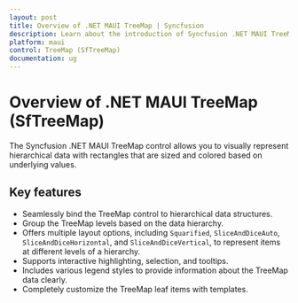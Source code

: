 ```yaml
---
layout: post
title: Overview of .NET MAUI TreeMap | Syncfusion
description: Learn about the introduction of Syncfusion .NET MAUI TreeMap (SfTreeMap) in mobile and desktop applications from a single shared codebase.
platform: maui
control: TreeMap (SfTreeMap)
documentation: ug
---
```

 
# Overview of .NET MAUI TreeMap (SfTreeMap)

The Syncfusion .NET MAUI TreeMap control allows you to visually represent hierarchical data with rectangles that are sized and colored based on underlying values.

## Key features 
 
 * Seamlessly bind the TreeMap control to hierarchical data structures.
 * Group the TreeMap levels based on the data hierarchy.
 * Offers multiple layout options, including `Squarified`, `SliceAndDiceAuto`, `SliceAndDiceHorizontal`, and `SliceAndDiceVertical`, to represent items at different levels of a hierarchy.
 * Supports interactive highlighting, selection, and tooltips.
 * Includes various legend styles to provide information about the TreeMap data clearly.
 * Completely customize the TreeMap leaf items with templates.